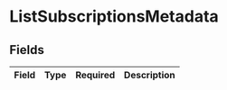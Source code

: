 # ListSubscriptionsMetadata


## Fields

| Field       | Type        | Required    | Description |
| ----------- | ----------- | ----------- | ----------- |